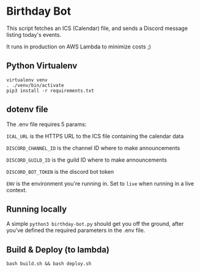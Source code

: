 # Birthday Bot

This script fetches an ICS (Calendar) file, and sends a Discord message listing today's events.

It runs in production on AWS Lambda to minimize costs ;)

## Python Virtualenv

```
virtualenv venv
. ./venv/bin/activate
pip3 install -r requirements.txt
```

## dotenv file

The .env file requires 5 params:

`ICAL_URL` is the HTTPS URL to the ICS file containing the calendar data

`DISCORD_CHANNEL_ID` is the channel ID where to make announcements

`DISCORD_GUILD_ID` is the guild ID where to make announcements

`DISCORD_BOT_TOKEN` is the discord bot token

`ENV` is the environment you're running in.  Set to `live` when running in a live context.

## Running locally

A simple `python3 birthday-bot.py` should get you off the ground, after you've defined the required parameters in the .env file.

## Build & Deploy (to lambda)

```
bash build.sh && bash deploy.sh
```